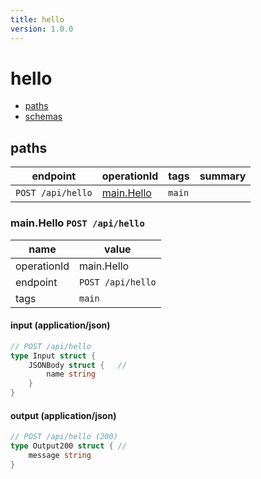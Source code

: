 ```yaml
---
title: hello
version: 1.0.0
---
```


# hello



- [paths](#paths)
- [schemas](#schemas)

## paths

| endpoint | operationId | tags | summary |
| --- | --- | --- | --- |
| `POST /api/hello` | [main.Hello](#mainhello-post-apihello)  | `main` |  |


### main.Hello `POST /api/hello`



| name | value | 
| --- | --- |
| operationId | main.Hello |
| endpoint | `POST /api/hello` |
| tags | `main` |


#### input (application/json)

```go
// POST /api/hello
type Input struct {
	JSONBody struct {	// 
		name string
	}
}
```

#### output (application/json)

```go
// POST /api/hello (200)
type Output200 struct {	// 
	message string
}
```

